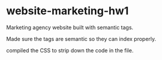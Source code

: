 # website-marketing-hw1
Marketing agency website built with semantic tags.

Made sure the tags are semantic so they can index properly.

compiled the CSS to strip down the code in the file. 
